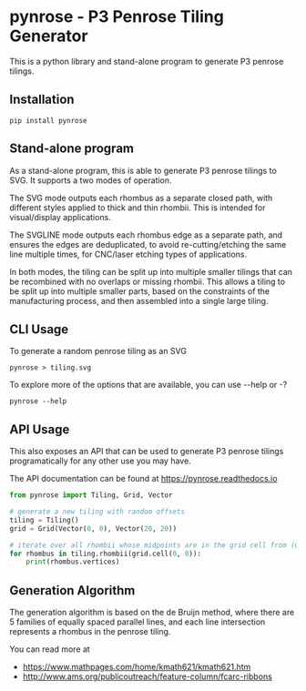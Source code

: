 # pynrose - P3 Penrose Tiling Generator

This is a python library and stand-alone program to generate P3 penrose
tilings.

## Installation

```pip install pynrose```

## Stand-alone program

As a stand-alone program, this is able to generate P3 penrose tilings
to SVG. It supports a two modes of operation.

The SVG mode outputs each rhombus as a separate closed path, with
different styles applied to thick and thin rhombii. This is intended
for visual/display applications.

The SVGLINE mode outputs each rhombus edge as a separate path, and
ensures the edges are deduplicated, to avoid re-cutting/etching the
same line multiple times, for CNC/laser etching types of applications. 

In both modes, the tiling can be split up into multiple smaller tilings
that can be recombined with no overlaps or missing rhombii. This allows
a tiling to be split up into multiple smaller parts, based on the
constraints of the manufacturing process, and then assembled into a single
large tiling.

## CLI Usage

To generate a random penrose tiling as an SVG 

```pynrose > tiling.svg```

To explore more of the options that are available, you can use --help or -?

```pynrose --help```

## API Usage

This also exposes an API that can be used to generate P3 penrose tilings programatically
for any other use you may have.

The API documentation can be found at https://pynrose.readthedocs.io

```python
from pynrose import Tiling, Grid, Vector

# generate a new tiling with random offsets
tiling = Tiling()
grid = Grid(Vector(0, 0), Vector(20, 20))

# iterate over all rhombii whose midpoints are in the grid cell from (0, 0) to (20, 20)
for rhombus in tiling.rhombii(grid.cell(0, 0)):
    print(rhombus.vertices)
```

## Generation Algorithm
The generation algorithm is based on the de Bruijn method, where there are 5 families
of equally spaced parallel lines, and each line intersection represents a
rhombus in the penrose tiling.

You can read more at

* https://www.mathpages.com/home/kmath621/kmath621.htm
* http://www.ams.org/publicoutreach/feature-column/fcarc-ribbons